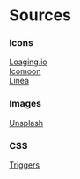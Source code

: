 # Sources

### Icons
[Loaging.io](https://loading.io/)<br />
[Icomoon](https://icomoon.io/)<br />
[Linea](https://linea.io/)<br />

### Images
[Unsplash](https://unsplash.com/)<br />

### CSS
[Triggers](https://csstriggers.com/)<br />

